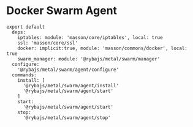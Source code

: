 
# Docker Swarm Agent

    export default
      deps:
        iptables: module: 'masson/core/iptables', local: true
        ssl: 'masson/core/ssl'
        docker: implicit:true, module: 'masson/commons/docker', local: true
        swarm_manager: module: '@rybajs/metal/swarm/manager'
      configure:
        '@rybajs/metal/swarm/agent/configure'
      commands:
        install: [
          '@rybajs/metal/swarm/agent/install'
          '@rybajs/metal/swarm/agent/start'
        ]
        start:
          '@rybajs/metal/swarm/agent/start'
        stop:
          '@rybajs/metal/swarm/agent/stop'
